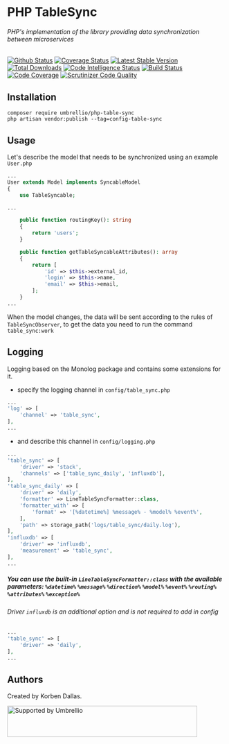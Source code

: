 # PHP TableSync

###### PHP's implementation of the library providing data synchronization between microservices

[![Github Status](https://github.com/umbrellio/php-table-sync/workflows/CI/badge.svg)](https://github.com/umbrellio/php-table-sync/actions)
[![Coverage Status](https://coveralls.io/repos/github/umbrellio/php-table-sync/badge.svg?branch=master)](https://coveralls.io/github/umbrellio/php-table-sync?branch=master)
[![Latest Stable Version](https://poser.pugx.org/umbrellio/php-table-sync/v/stable.png)](https://packagist.org/packages/umbrellio/php-table-sync)
[![Total Downloads](https://poser.pugx.org/umbrellio/php-table-sync/downloads.png)](https://packagist.org/packages/umbrellio/php-table-sync)
[![Code Intelligence Status](https://scrutinizer-ci.com/g/umbrellio/php-table-sync/badges/code-intelligence.svg?b=master)](https://scrutinizer-ci.com/code-intelligence)
[![Build Status](https://scrutinizer-ci.com/g/umbrellio/php-table-sync/badges/build.png?b=master)](https://scrutinizer-ci.com/g/umbrellio/php-table-sync/build-status/master)
[![Code Coverage](https://scrutinizer-ci.com/g/umbrellio/php-table-sync/badges/coverage.png?b=master)](https://scrutinizer-ci.com/g/umbrellio/php-table-sync/?branch=master)
[![Scrutinizer Code Quality](https://scrutinizer-ci.com/g/umbrellio/php-table-sync/badges/quality-score.png?b=master)](https://scrutinizer-ci.com/g/umbrellio/php-table-sync/?branch=master)


## Installation

```shell
composer require umbrellio/php-table-sync
php artisan vendor:publish --tag=config-table-sync
```

## Usage

Let's describe the model that needs to be synchronized using an example `User.php`

```php
...
User extends Model implements SyncableModel
{
    use TableSyncable;

...

    public function routingKey(): string
    {
        return 'users';
    }

    public function getTableSyncableAttributes(): array
    {
        return [
            'id' => $this->external_id,
            'login' => $this->name,
            'email' => $this->email,
        ];
    }
...
```

When the model changes, the data will be sent according to the rules of `TableSyncObserver`, to get the data you need to run the command `table_sync:work`

## Logging
Logging based on the Monolog package and contains some extensions for it.
- specify the logging channel in `config/table_sync.php`
```php
...
'log' => [
    'channel' => 'table_sync',
],
...
```
- and describe this channel in `config/logging.php`
```php
...
'table_sync' => [
    'driver' => 'stack',
    'channels' => ['table_sync_daily', 'influxdb'],
],
'table_sync_daily' => [
    'driver' => 'daily',
    'formatter' => LineTableSyncFormatter::class,
    'formatter_with' => [
        'format' => '[%datetime%] %message% - %model% %event%',
    ],
    'path' => storage_path('logs/table_sync/daily.log'),
],
'influxdb' => [
    'driver' => 'influxdb',
    'measurement' => 'table_sync',
],
...
```

##### You can use the built-in `LineTableSyncFormatter::class` with the available parameters: `%datetime%` `%message%` `%direction%` `%model%` `%event%` `%routing%` `%attributes%` `%exception%`

###### Driver `influxdb` is an additional option and is not required to add in config
```php
...
'table_sync' => [
    'driver' => 'daily',
],
...
```

## Authors

Created by Korben Dallas.

<a href="https://github.com/umbrellio/">
<img style="float: left;" src="https://umbrellio.github.io/Umbrellio/supported_by_umbrellio.svg" alt="Supported by Umbrellio" width="439" height="72">
</a>
